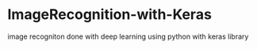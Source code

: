 # ImageRecognition-with-Keras
image recogniton done with deep learning using python with keras library

